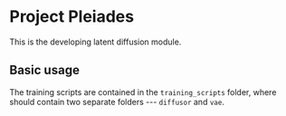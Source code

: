 # Project Pleiades

This is the developing latent diffusion module.

## Basic usage

The training scripts are contained in the `training_scripts` folder, where should contain two separate folders --- `diffusor` and `vae`. 

